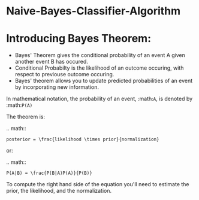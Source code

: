 # Naive-Bayes-Classifier-Algorithm

# Introducing Bayes Theorem:
- Bayes' Theorem gives the conditional probability of an event A given another event B has occured. 
- Conditional Probabilty is the likelihood of an outcome occuring, with respect to previouse outcome occuring.
- Bayes' theorem allows you to update predicted probabilities of an event by incorporating new information.

In mathematical notation, the probability of an event, :math:`A`, is denoted by
:math:`P(A)`

The theorem is:

.. math::

    posterior = \frac{likelihood \times prior}{normalization}

or:

.. math::

    P(A|B) = \frac{P(B|A)P(A)}{P(B)}

To compute the right hand side of the equation you'll need to estimate the
prior, the likelihood, and the normalization.
